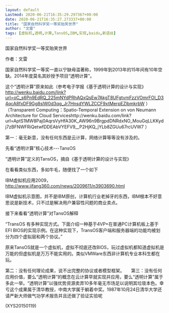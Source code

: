 ```yaml
---
layout: default
Lastmod: 2020-06-21T16:35:29.297367+00:00
date: 2020-06-21T16:35:27.273337+00:00
title: "国家自然科学奖一等奖贻笑世界"
author: "文雷"
tags: [虚拟机,透明,计算,TansOS,IBM,实现,baidu,新语丝]
---
```


国家自然科学奖一等奖贻笑世界

作者：文雷

国家自然科学奖一等奖一直以宁缺毋滥著称，1999年到2013年的15年间有10年空缺。2014年度莫名其妙授予项目“透明计算”。

这个“透明计算”原来如此（参考电子学报《基于透明计算的设计与实现》http://wenku.baidu.com/link?url=oC_s6Pn9EdRQ_225mNYdPRhAQxQsEw7AkgT8UFgtvmFzzVOmrFOI_D34qcA8fxDF9Gg8slW0d3qg_Jr7HnsdYWLZCCF9xtMerpEZlbmkrbW ）　　（Transparent Computing：Spatio-Temporal Extension on von Neumann Architecture for Cloud Serviceshttp://wenku.baidu.com/link?url=AptS1MW8Paj0AqrsVyHfA30K_AW96n9BrgpdDNRdxNO_MouGqLLKKydj7zBFNWFRiQetwfDDEAbVYEFV9__P2HjKQ_jYLb8ZGUu67rcUVW7 ）

第一：毫无新意，没有任何东西是云计算，网络计算等等没有涉及的。

先看“透明计算”核心技术---TansOS

“透明计算”定义的TansOS，摘自《基于透明计算的设计与实现》

在看看类似东西，多如牛毛，随便找了一个如下

IBM虚拟机应用2009，http://www.jifang360.com/news/2009611/n3903690.html

IBM虚拟机示意图，并不是IBM原创，计算机行业老掉牙的东西，IBM根本不好意思说是新技术，只不过是解决用户兼容性问题的商业卖点。

接下来看看“透明计算”对TansOS解释

“TransOS 有多种实现方式。下面介绍一种基于4VP+在普通PC计算机板上基于EFI BIOS的实现示例。在这种实现下，TransOS客户端和服务器端的功能均被划分为四个虚拟层和两个协议。”

原来TansOS就是一个虚拟机，虚拟不彻底还改BIOS，玩过虚拟机都知道虚拟机是万能的但虚拟机是万万不能实用的。类似VMWare东西非计算机专业本科生都在玩。

第二：没有任何理论成果，说不出完整的协议或者模型框架。　　第三：没有任何应用价值，要么“透明计算”的概念在云计算早就实现并应用，要么“透明计算”属于多此一举。“透明计算”以强优势资源卖弄10多年毫无市场足以说明其垃圾本色。幸亏这个成果属于清华教授，中南大学属于躺着中奖。1987年10月24日清华大学还请严新大师做气功学术报告并且还做了验证实验呢

(XYS20150119)

